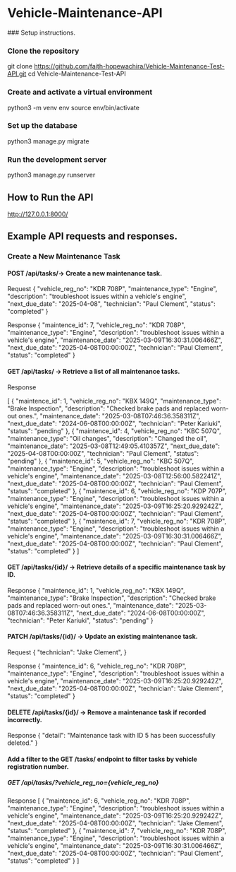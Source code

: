 # Vehicle-Maintenance-API

##​# Setup instructions.
### Clone the repository
git clone https://github.com/faith-hopewachira/Vehicle-Maintenance-Test-API.git
cd Vehicle-Maintenance-Test-API

### Create and activate a virtual environment
python3 -m venv env
source env/bin/activate

### Set up the database
python3 manage.py migrate

### Run the development server
python3 manage.py runserver


## How to Run the API
http://127.0.0.1:8000/


## Example API requests and responses.
### Create a New Maintenance Task
#### POST /api/tasks/→ Create a new maintenance task.
Request
{
  "vehicle_reg_no": "KDR 708P",
  "maintenance_type": "Engine",
  "description": "troubleshoot issues within a vehicle's engine",
  "next_due_date": "2025-04-08",
  "technician": "Paul Clement",
  "status": "completed"
}


Response
{
    "maintence_id": 7,
    "vehicle_reg_no": "KDR 708P",
    "maintenance_type": "Engine",
    "description": "troubleshoot issues within a vehicle's engine",
    "maintenance_date": "2025-03-09T16:30:31.006466Z",
    "next_due_date": "2025-04-08T00:00:00Z",
    "technician": "Paul Clement",
    "status": "completed"
}



#### GET /api/tasks/ → Retrieve a list of all maintenance tasks.
Response

[
    {
        "maintence_id": 1,
        "vehicle_reg_no": "KBX 149Q",
        "maintenance_type": "Brake Inspection",
        "description": "Checked brake pads and replaced worn-out ones.",
        "maintenance_date": "2025-03-08T07:46:36.358311Z",
        "next_due_date": "2024-06-08T00:00:00Z",
        "technician": "Peter Kariuki",
        "status": "pending"
    },
    {
        "maintence_id": 4,
        "vehicle_reg_no": "KBC 507Q",
        "maintenance_type": "Oil changes",
        "description": "Changed the oil",
        "maintenance_date": "2025-03-08T12:49:05.410357Z",
        "next_due_date": "2025-04-08T00:00:00Z",
        "technician": "Paul Clement",
        "status": "pending"
    },
    {
        "maintence_id": 5,
        "vehicle_reg_no": "KBC 507Q",
        "maintenance_type": "Engine",
        "description": "troubleshoot issues within a vehicle's engine",
        "maintenance_date": "2025-03-08T12:56:00.582241Z",
        "next_due_date": "2025-04-08T00:00:00Z",
        "technician": "Paul Clement",
        "status": "completed"
    },
    {
        "maintence_id": 6,
        "vehicle_reg_no": "KDP 707P",
        "maintenance_type": "Engine",
        "description": "troubleshoot issues within a vehicle's engine",
        "maintenance_date": "2025-03-09T16:25:20.929242Z",
        "next_due_date": "2025-04-08T00:00:00Z",
        "technician": "Paul Clement",
        "status": "completed"
    },
    {
        "maintence_id": 7,
        "vehicle_reg_no": "KDR 708P",
        "maintenance_type": "Engine",
        "description": "troubleshoot issues within a vehicle's engine",
        "maintenance_date": "2025-03-09T16:30:31.006466Z",
        "next_due_date": "2025-04-08T00:00:00Z",
        "technician": "Paul Clement",
        "status": "completed"
    }
]


#### GET /api/tasks/{id}/ → Retrieve details of a specific maintenance task by ID.
Response
{
    "maintence_id": 1,
    "vehicle_reg_no": "KBX 149Q",
    "maintenance_type": "Brake Inspection",
    "description": "Checked brake pads and replaced worn-out ones.",
    "maintenance_date": "2025-03-08T07:46:36.358311Z",
    "next_due_date": "2024-06-08T00:00:00Z",
    "technician": "Peter Kariuki",
    "status": "pending"
}


#### PATCH /api/tasks/{id}/ → Update an existing maintenance task.
Request
{
  "technician": "Jake Clement",
}

Response
{
    "maintence_id": 6,
    "vehicle_reg_no": "KDR 708P",
    "maintenance_type": "Engine",
    "description": "troubleshoot issues within a vehicle's engine",
    "maintenance_date": "2025-03-09T16:25:20.929242Z",
    "next_due_date": "2025-04-08T00:00:00Z",
    "technician": "Jake Clement",
    "status": "completed"
}


#### DELETE /api/tasks/{id}/ → Remove a maintenance task if recorded incorrectly.

Response
{
    "detail": "Maintenance task with ID 5 has been successfully deleted."
}


#### Add a filter to the GET /tasks/ endpoint to filter tasks by vehicle registration number.
##### GET /api/tasks/?vehicle_reg_no={vehicle_reg_no}
Response
[
    {
        "maintence_id": 6,
        "vehicle_reg_no": "KDR 708P",
        "maintenance_type": "Engine",
        "description": "troubleshoot issues within a vehicle's engine",
        "maintenance_date": "2025-03-09T16:25:20.929242Z",
        "next_due_date": "2025-04-08T00:00:00Z",
        "technician": "Jake Clement",
        "status": "completed"
    },
    {
        "maintence_id": 7,
        "vehicle_reg_no": "KDR 708P",
        "maintenance_type": "Engine",
        "description": "troubleshoot issues within a vehicle's engine",
        "maintenance_date": "2025-03-09T16:30:31.006466Z",
        "next_due_date": "2025-04-08T00:00:00Z",
        "technician": "Paul Clement",
        "status": "completed"
    }
]


